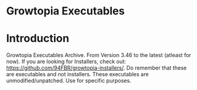# Growtopia Executables

# Introduction
Growtopia Executables Archive. From Version 3.46 to the latest (atleast for now). If you are looking for Installers, check out: https://github.com/94FBR/growtopia-installers/. Do remember that these are executables and not installers. These executables are unmodified/unpatched. Use for specific purposes.

